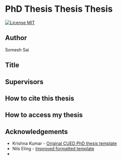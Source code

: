 PhD Thesis Thesis Thesis
========================

[![License MIT](http://img.shields.io/badge/license-MIT-brightgreen.svg)](license.md)

## Author

Somesh Sai

## Title

<TBD>

## Supervisors



## How to cite this thesis



## How to access my thesis



## Acknowledgements

*   Krishna Kumar - [Original CUED PhD thesis template](https://github.com/kks32/phd-thesis-template)
*   Nils Eling - [Improved formatted template](https://github.com/nilseling/Thesis)
*   
